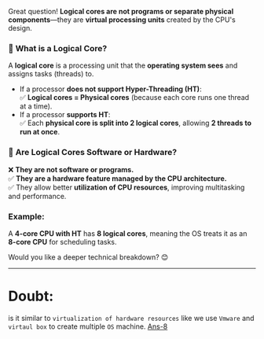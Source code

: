 Great question! **Logical cores are not programs or separate physical components**—they are **virtual processing units** created by the CPU's design.

### 🔹 **What is a Logical Core?**

A **logical core** is a processing unit that the **operating system sees** and assigns tasks (threads) to.

- If a processor **does not support Hyper-Threading (HT)**:  
  ✅ **Logical cores = Physical cores** (because each core runs one thread at a time).
- If a processor **supports HT**:  
  ✅ Each **physical core is split into 2 logical cores**, allowing **2 threads to run at once**.

### 🔹 **Are Logical Cores Software or Hardware?**

❌ **They are not software or programs.**  
✅ **They are a hardware feature managed by the CPU architecture.**  
✅ They allow better **utilization of CPU resources**, improving multitasking and performance.

### **Example:**

A **4-core CPU with HT** has **8 logical cores**, meaning the OS treats it as an **8-core CPU** for scheduling tasks.

Would you like a deeper technical breakdown? 😊

---

# Doubt:

is it similar to `virtualization of hardware resources` like we use `Vmware` and `virtaul box` to create multiple `OS` machine. [Ans-8]()
